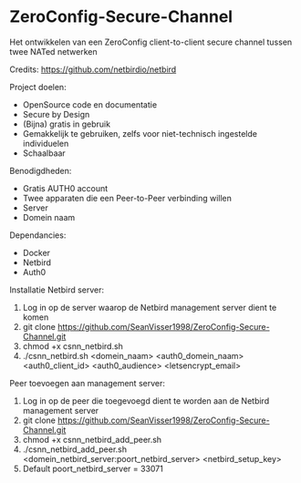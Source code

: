 # ZeroConfig-Secure-Channel
Het ontwikkelen van een ZeroConfig client-to-client secure channel tussen twee NATed netwerken

Credits: https://github.com/netbirdio/netbird

Project doelen:
- OpenSource code en documentatie
- Secure by Design
- (Bijna) gratis in gebruik
- Gemakkelijk te gebruiken, zelfs voor niet-technisch ingestelde individuelen
- Schaalbaar 

Benodigdheden:
- Gratis AUTH0 account
- Twee apparaten die een Peer-to-Peer verbinding willen
- Server 
- Domein naam

Dependancies:
- Docker
- Netbird
- Auth0

Installatie Netbird server:
1. Log in op de server waarop de Netbird management server dient te komen
2. git clone https://github.com/SeanVisser1998/ZeroConfig-Secure-Channel.git
3. chmod +x csnn_netbird.sh
4. ./csnn_netbird.sh <domein_naam> <auth0_domein_naam> <auth0_client_id> <auth0_audience> <letsencrypt_email>

Peer toevoegen aan management server:
1. Log in op de peer die toegevoegd dient te worden aan de Netbird management server
2. git clone https://github.com/SeanVisser1998/ZeroConfig-Secure-Channel.git
3. chmod +x csnn_netbird_add_peer.sh
4. ./csnn_netbird_add_peer.sh <domein_netbird_server:poort_netbird_server> <netbird_setup_key>
5. Default poort_netbird_server = 33071
